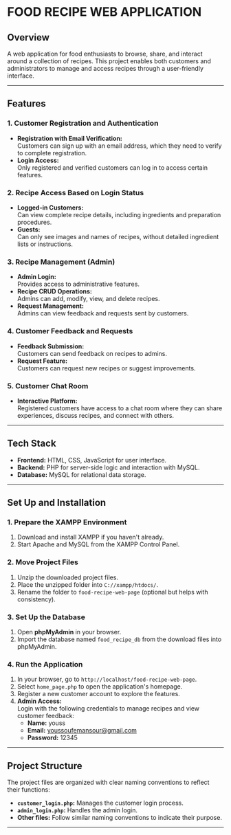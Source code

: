 # **FOOD RECIPE WEB APPLICATION**

## **Overview**  
A web application for food enthusiasts to browse, share, and interact around a collection of recipes. This project enables both customers and administrators to manage and access recipes through a user-friendly interface.

---

## **Features**

### **1. Customer Registration and Authentication**
- **Registration with Email Verification:**  
  Customers can sign up with an email address, which they need to verify to complete registration.  
- **Login Access:**  
  Only registered and verified customers can log in to access certain features.

### **2. Recipe Access Based on Login Status**
- **Logged-in Customers:**  
  Can view complete recipe details, including ingredients and preparation procedures.  
- **Guests:**  
  Can only see images and names of recipes, without detailed ingredient lists or instructions.

### **3. Recipe Management (Admin)**
- **Admin Login:**  
  Provides access to administrative features.  
- **Recipe CRUD Operations:**  
  Admins can add, modify, view, and delete recipes.  
- **Request Management:**  
  Admins can view feedback and requests sent by customers.

### **4. Customer Feedback and Requests**
- **Feedback Submission:**  
  Customers can send feedback on recipes to admins.  
- **Request Feature:**  
  Customers can request new recipes or suggest improvements.

### **5. Customer Chat Room**
- **Interactive Platform:**  
  Registered customers have access to a chat room where they can share experiences, discuss recipes, and connect with others.

---

## **Tech Stack**
- **Frontend:** HTML, CSS, JavaScript for user interface.  
- **Backend:** PHP for server-side logic and interaction with MySQL.  
- **Database:** MySQL for relational data storage.  

---

## **Set Up and Installation**

### **1. Prepare the XAMPP Environment**
1. Download and install XAMPP if you haven't already.  
2. Start Apache and MySQL from the XAMPP Control Panel.

### **2. Move Project Files**
1. Unzip the downloaded project files.  
2. Place the unzipped folder into `C://xampp/htdocs/`.  
3. Rename the folder to `food-recipe-web-page` (optional but helps with consistency).

### **3. Set Up the Database**
1. Open **phpMyAdmin** in your browser.  
2. Import the database named `food_recipe_db` from the download files into phpMyAdmin.

### **4. Run the Application**
1. In your browser, go to `http://localhost/food-recipe-web-page`.  
2. Select `home_page.php` to open the application's homepage.  
3. Register a new customer account to explore the features.  
4. **Admin Access:**  
   Login with the following credentials to manage recipes and view customer feedback:  
   - **Name:** youss 
   - **Email:** youssoufemansour@gmail.com 
   - **Password:** 12345  

---

## **Project Structure**
The project files are organized with clear naming conventions to reflect their functions:

- **`customer_login.php`:** Manages the customer login process.  
- **`admin_login.php`:** Handles the admin login.  
- **Other files:** Follow similar naming conventions to indicate their purpose.

---

